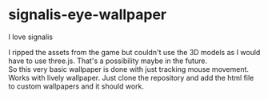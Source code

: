 # signalis-eye-wallpaper
I love signalis

I ripped the assets from the game but couldn't use the 3D models as I would have to use three.js. That's a possibility maybe in the future. <br />
So this very basic wallpaper is done with just tracking mouse movement. Works with lively wallpaper. Just clone the repository and add the html file to custom wallpapers and it should work.
